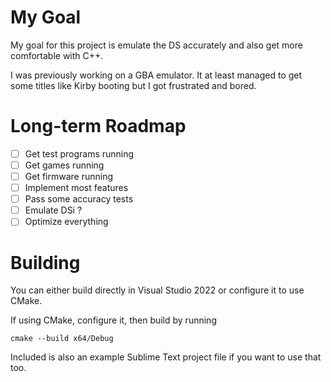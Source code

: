 # My Goal
My goal for this project is emulate the DS accurately and also get more comfortable with C++.

I was previously working on a GBA emulator. It at least managed to get some titles like Kirby booting but I got frustrated and bored.

# Long-term Roadmap
- [ ] Get test programs running
- [ ] Get games running
- [ ] Get firmware running
- [ ] Implement most features
- [ ] Pass some accuracy tests
- [ ] Emulate DSi ?
- [ ] Optimize everything

# Building
You can either build directly in Visual Studio 2022 or configure it to use CMake.

If using CMake, configure it, then build by running
```
cmake --build x64/Debug
```

Included is also an example Sublime Text project file if you want to use that too.